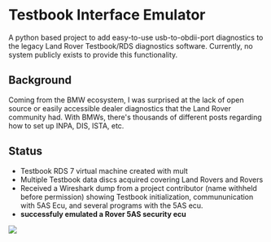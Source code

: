 # Testbook Interface Emulator
A python based project to add easy-to-use usb-to-obdii-port diagnostics to the legacy Land Rover Testbook/RDS diagnostics software. Currently, no system publicly exists to provide this functionality. 

## Background
 Coming from the BMW ecosystem, I was surprised at the lack of open source or easily accessible dealer diagnostics that the Land Rover community had. With BMWs, there's thousands of different posts regarding how to set up INPA, DIS, ISTA, etc.

## Status
- Testbook RDS 7 virtual machine created with mult
- Multiple Testbook data discs acquired covering Land Rovers and Rovers
- Received a Wireshark dump from a project contributor (name withheld before permission) showing Testbook initialization, commununication with 5AS Ecu, and several programs with the 5AS ecu.
- **successfuly emulated a Rover 5AS security ecu** 
  
![](https://github.com/jdcurland/Testbook-Interface-Emulator/blob/dev/docs/img/testbook-emulated-5as.gif?raw=true)

